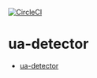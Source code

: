 [![CircleCI](https://circleci.com/gh/IkezoeMakoto/ua-detector.svg?style=svg)](https://circleci.com/gh/IkezoeMakoto/ua-detector)
# ua-detector
* [ua-detector](http://ua-detector.zoe.tools)